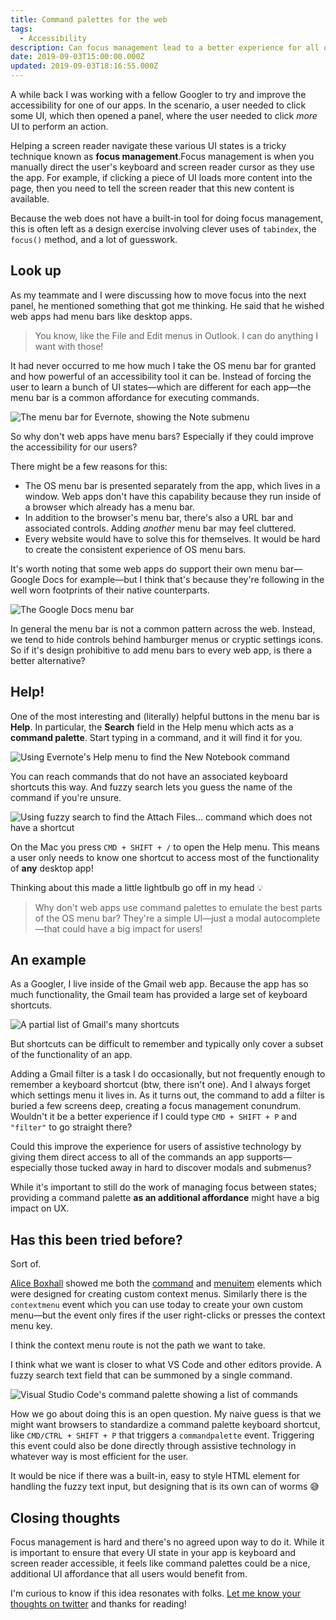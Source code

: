 ```yaml
---
title: Command palettes for the web
tags:
  - Accessibility
description: Can focus management lead to a better experience for all of our users?
date: 2019-09-03T15:00:00.000Z
updated: 2019-09-03T18:16:55.000Z
---
```


<!-- TODO -->
<!-- <YouTube id="srLRSQg6Jgg" title="a11ycasts: Managing Focus" /> -->

A while back I was working with a fellow Googler to try and improve the accessibility for one of our apps. In the scenario, a user needed to click some UI, which then opened a panel, where the user needed to click _more_ UI to perform an action.

Helping a screen reader navigate these various UI states is a tricky technique known as **focus management**.Focus management is when you manually direct the user's keyboard and screen reader cursor as they use the app. For example, if clicking a piece of UI loads more content into the page, then you need to tell the screen reader that this new content is available.

Because the web does not have a built-in tool for doing focus management, this is often left as a design exercise involving clever uses of `tabindex`, the `focus()` method, and a lot of guesswork.

## Look up

As my teammate and I were discussing how to move focus into the next panel, he mentioned something that got me thinking. He said that he wished web apps had menu bars like desktop apps.

> You know, like the File and Edit menus in Outlook. I can do anything I want with those!

It had never occurred to me how much I take the OS menu bar for granted and how powerful of an accessibility tool it can be. Instead of forcing the user to learn a bunch of UI states—which are different for each app—the menu bar is a common affordance for executing commands.

![The menu bar for Evernote, showing the Note submenu](/images/2019/01/Screen-Shot-2019-01-10-at-10.50.54-PM.png "The menu bar for the macOS app Evernote")

So why don't web apps have menu bars? Especially if they could improve the accessibility for our users?

There might be a few reasons for this:

- The OS menu bar is presented separately from the app, which lives in a window. Web apps don't have this capability because they run inside of a browser which already has a menu bar.
- In addition to the browser's menu bar, there's also a URL bar and associated controls. Adding _another_ menu bar may feel cluttered.
- Every website would have to solve this for themselves. It would be hard to create the consistent experience of OS menu bars.

It's worth noting that some web apps do support their own menu bar—Google Docs for example—but I think that's because they're following in the well worn footprints of their native counterparts.

![The Google Docs menu bar](/images/2019/01/Screen-Shot-2019-01-19-at-9.13.28-AM.png "Google Docs' menu bar is inspired by desktop word processors")

In general the menu bar is not a common pattern across the web. Instead, we tend to hide controls behind hamburger menus or cryptic settings icons. So if it's design prohibitive to add menu bars to every web app, is there a better alternative?

## Help!

One of the most interesting and (literally) helpful buttons in the menu bar is **Help**. In particular, the **Search** field in the Help menu which acts as a **command palette**. Start typing in a command, and it will find it for you.

![Using Evernote's Help menu to find the New Notebook command](/images/2019/01/Screen-Shot-2019-01-10-at-11.03.43-PM-2.png)

You can reach commands that do not have an associated keyboard shortcuts this way. And fuzzy search lets you guess the name of the command if you're unsure.

![Using fuzzy search to find the Attach Files... command which does not have a shortcut](/images/2019/01/Screen-Shot-2019-01-10-at-11.14.42-PM-1.png)

On the Mac you press `CMD + SHIFT + /` to open the Help menu. This means a user only needs to know one shortcut to access most of the functionality of **any** desktop app!

Thinking about this made a little lightbulb go off in my head 💡

> Why don't web apps use command palettes to emulate the best parts of the OS menu bar? They're a simple UI—just a modal autocomplete—that could have a big impact for users!

## An example

As a Googler, I live inside of the Gmail web app. Because the app has so much functionality, the Gmail team has provided a large set of keyboard shortcuts.

![A partial list of Gmail's many shortcuts](/images/2019/01/Screen-Shot-2019-01-10-at-11.48.30-PM.png)

But shortcuts can be difficult to remember and typically only cover a subset of the functionality of an app.

Adding a Gmail filter is a task I do occasionally, but not frequently enough to remember a keyboard shortcut (btw, there isn't one). And I always forget which settings menu it lives in. As it turns out, the command to add a filter is buried a few screens deep, creating a focus management conundrum. Wouldn't it be a better experience if I could type `CMD + SHIFT + P` and `"filter"` to go straight there?

Could this improve the experience for users of assistive technology by giving them direct access to all of the commands an app supports—especially those tucked away in hard to discover modals and submenus?

While it's important to still do the work of managing focus between states; providing a command palette **as an additional affordance** might have a big impact on UX.

## Has this been tried before?

Sort of.

[Alice Boxhall](https://twitter.com/sundress) showed me both the [command](https://developer.mozilla.org/en-US/docs/Web/HTML/Element/command) and [menuitem](https://developer.mozilla.org/en-US/docs/Web/HTML/Element/menuitem) elements which were designed for creating custom context menus. Similarly there is the `contextmenu` event which you can use today to create your own custom menu—but the event only fires if the user right-clicks or presses the context menu key.

I think the context menu route is not the path we want to take.

I think what we want is closer to what VS Code and other editors provide. A fuzzy search text field that can be summoned by a single command.

![Visual Studio Code's command palette showing a list of commands](/images/2019/01/commands.png)

How we go about doing this is an open question. My naive guess is that we might want browsers to standardize a command palette keyboard shortcut, like `CMD/CTRL + SHIFT + P` that triggers a `commandpalette` event. Triggering this event could also be done directly through assistive technology in whatever way is most efficient for the user.

It would be nice if there was a built-in, easy to style HTML element for handling the fuzzy text input, but designing that is its own can of worms 😅

## Closing thoughts

Focus management is hard and there's no agreed upon way to do it. While it is important to ensure that every UI state in your app is keyboard and screen reader accessible, it feels like command palettes could be a nice, additional UI affordance that all users would benefit from.

I'm curious to know if this idea resonates with folks. [Let me know your thoughts on twitter](https://twitter.com/rob_dodson) and thanks for reading!

